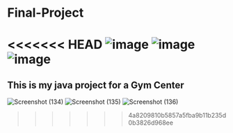 # Final-Project
<<<<<<< HEAD
![image](https://github.com/vando1661/Final-Project/assets/106252758/a0baef9c-d088-4450-844e-4c442fc6d951)
![image](https://github.com/vando1661/Final-Project/assets/106252758/7d201d22-f9f0-4ec3-841a-cba5b1de9b31)
![image](https://github.com/vando1661/Final-Project/assets/106252758/69674dcb-e5f6-432c-a07b-ee6edbe1a25c)
=======
  ## This is my java project for a Gym Center
![Screenshot (134)](https://github.com/user-attachments/assets/325d90ab-a776-497f-9dbd-b0a518cb3de5)
![Screenshot (135)](https://github.com/user-attachments/assets/7e4b13b6-629b-4542-bc67-08eabad819ec)
![Screenshot (136)](https://github.com/user-attachments/assets/c3957ff4-57bc-4cb5-b3d0-789f0dc9bf7f)
>>>>>>> 4a8209810b5857a5fba9b11b235d0b3826d968ee
